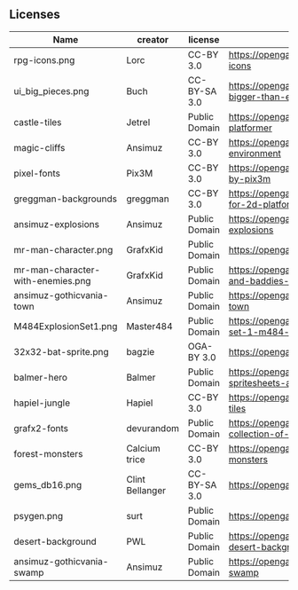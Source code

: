 ## Licenses

| Name                              | creator         | license       | url                                                                         | 
|-----------------------------------|-----------------|---------------|-----------------------------------------------------------------------------|
| rpg-icons.png                     | Lorc            | CC-BY 3.0     | https://opengameart.org/content/700-rpg-icons                               |
| ui_big_pieces.png                 | Buch            | CC-BY-SA 3.0  | https://opengameart.org/content/golden-ui-bigger-than-ever-edition          |
| castle-tiles                      | Jetrel          | Public Domain | https://opengameart.org/content/castle-platformer                           |
| magic-cliffs                      | Ansimuz         | CC-BY 3.0     | https://opengameart.org/content/magic-cliffs-environment                    |
| pixel-fonts                       | Pix3M           | CC-BY 3.0     | https://opengameart.org/content/pixel-fonts-by-pix3m                        |
| greggman-backgrounds              | greggman        | CC-BY 3.0     | https://opengameart.org/content/backgrounds-for-2d-platformers              |
| ansimuz-explosions                | Ansimuz         | Public Domain | https://opengameart.org/content/animated-explosions                         |
| mr-man-character.png              | GrafxKid        | Public Domain | https://opengameart.org/content/classic-hero                                |
| mr-man-character-with-enemies.png | GrafxKid        | Public Domain | https://opengameart.org/content/classic-hero-and-baddies-pack               |
| ansimuz-gothicvania-town          | Ansimuz         | Public Domain | https://opengameart.org/content/gothicvania-town                            |
| M484ExplosionSet1.png             | Master484       | Public Domain | https://opengameart.org/content/explosion-set-1-m484-games                  |
| 32x32-bat-sprite.png              | bagzie          | OGA-BY 3.0    | https://opengameart.org/content/bat-sprite                                  |
| balmer-hero                       | Balmer          | Public Domain | https://opengameart.org/content/hero-spritesheets-ars-notoria               |
| hapiel-jungle                     | Hapiel          | CC-BY 3.0     | https://opengameart.org/content/opp-jungle-tiles                            |
| grafx2-fonts                      | devurandom      | Public Domain | https://opengameart.org/content/the-collection-of-8-bit-fonts-for-grafx2-r2 |
| forest-monsters                   | Calcium trice   | CC-BY 3.0     | https://opengameart.org/content/forest-monsters                             |
| gems_db16.png                     | Clint Bellanger | CC-BY-SA 3.0  | https://opengameart.org/content/gem-icons                                   |
| psygen.png                        | surt            | Public Domain | https://opengameart.org/content/psygen                                      |
| desert-background                 | PWL             | Public Domain | https://opengameart.org/content/seamless-desert-background-in-parts         |
| ansimuz-gothicvania-swamp         | Ansimuz         | Public Domain | https://opengameart.org/content/gotthicvania-swamp                          |